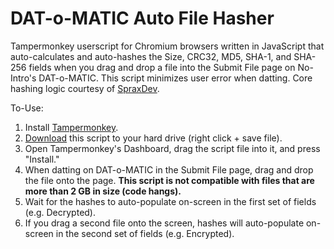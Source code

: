 # DAT-o-MATIC Auto File Hasher
Tampermonkey userscript for Chromium browsers written in JavaScript that auto-calculates and auto-hashes the Size, CRC32, MD5, SHA-1, and SHA-256 fields when you drag and drop a file into the Submit File page on No-Intro's DAT-o-MATIC. This script minimizes user error when datting. Core hashing logic courtesy of [SpraxDev](https://github.com/SpraxDev/no-intro-dir2dat).

To-Use:
1. Install [Tampermonkey](https://www.tampermonkey.net/).
2. [Download](https://github.com/rarenight/datomatic-auto-file-hasher/raw/main/dom-hasher.js) this script to your hard drive (right click + save file).
3. Open Tampermonkey's Dashboard, drag the script file into it, and press "Install."
4. When datting on DAT-o-MATIC in the Submit File page, drag and drop the file onto the page. **This script is not compatible with files that are more than 2 GB in size (code hangs).**
6. Wait for the hashes to auto-populate on-screen in the first set of fields (e.g. Decrypted). 
7. If you drag a second file onto the screen, hashes will auto-populate on-screen in the second set of fields (e.g. Encrypted).
